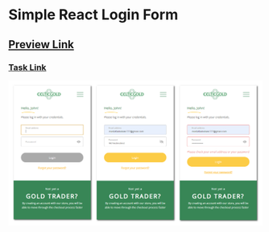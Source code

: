 # Simple React Login Form

## [Preview Link](https://mostafaabobakr7.github.io/bloopark/)

### [Task Link](https://xd.adobe.com/spec/2c7aa28c-b9bd-4b59-7407-010840bd4249-5a4b/screen/cda4ffb7-a657-42c9-b225-3a7b526e68aa/validation/)

![Screenshot](/screenshot.jpg)
